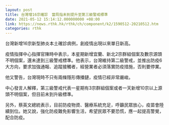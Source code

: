 ```yaml
---
layout: post
title: 台灣增16宗確診　當局指未到提升至第三級警戒標準
date: 2021-05-12 15:14:12.000000000 +08:00
link: https://news.rthk.hk/rthk/ch/component/k2/1590512-20210512.htm
categories: rthk
---
```


台灣新增16宗新型肺炎本土確診病例，創疫情出現以來單日新高。

疫情指揮中心指揮官陳時中表示，本星期新增宜蘭、新北2宗群組個案及數宗源頭不明個案，還未達到三級警戒標準。他表示，台灣維持第二級警戒，並推出防疫6大方向，要求加強通報、追蹤接觸者，經營業者必須落實防疫措施，否則要停業。

他又警告，台灣現時不只有兩條隱形傳播鏈，疫情已經非常嚴峻。

中心發言人解釋，第三級警戒代表一星期有3宗群組個案或者一天新增10宗以上源頭不明個案，但目前未到升級標準。

另外，蔡英文總統表示，目前防疫物資、醫療系統充足，呼籲民眾放心，疫苗會陸續到位。她又說，強化防疫難免影響生活，希望民眾不要恐慌，應一起提高警覺，配合防疫。
